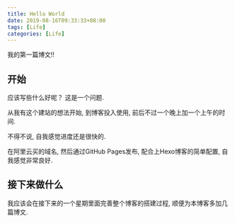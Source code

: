 ```yaml
---
title: Hello World
date: 2019-08-16T09:33:33+08:00
tags: [Life]
categories: [Life]
---
```


我的第一篇博文!!
<!--more-->

## 开始

应该写些什么好呢？ 这是一个问题. 

从我有这个建站的想法开始, 到博客投入使用, 前后不过一个晚上加一个上午的时间. 

不得不说, 自我感觉进度还是很快的. 

在阿里云买的域名, 然后通过GitHub Pages发布, 配合上Hexo博客的简单配置, 自我感觉非常良好. 

## 接下来做什么

我应该会在接下来的一个星期里面完善整个博客的搭建过程, 顺便为本博客多加几篇博文. 
